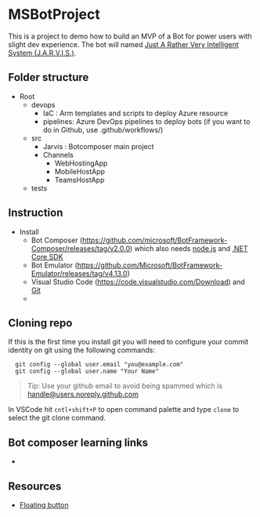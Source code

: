 # MSBotProject

This is a project to demo how to build an MVP of a Bot for power users with slight dev experience. The bot will named [Just A Rather Very Intelligent System (J.A.R.V.I.S.)](https://ironman.fandom.com/wiki/J.A.R.V.I.S.).

## Folder structure

- Root
  - devops
    - IaC : Arm templates and scripts to deploy Azure resource
    - pipelines: Azure DevOps pipelines to deploy bots (if you want to do in Github, use .github/workflows/)
  - src  
    - Jarvis : Botcomposer main project
    - Channels
      - WebHostingApp
      - MobileHostApp
      - TeamsHostApp
  - tests

## Instruction

- Install
  - Bot Composer (https://github.com/microsoft/BotFramework-Composer/releases/tag/v2.0.0) which also needs [node.js](https://nodejs.org/en/download/) and [.NET Core SDK](https://dotnet.microsoft.com/download/dotnet/3.1)
  - Bot Emulator (https://github.com/Microsoft/BotFramework-Emulator/releases/tag/v4.13.0)
  - Visual Studio Code (https://code.visualstudio.com/Download) and [Git](https://git-scm.com/)
  -  

## Cloning repo

If this is the first time you install git you will need to configure your commit identity on git using the following commands:
```dotnetcli
  git config --global user.email "you@example.com"
  git config --global user.name "Your Name"
```

> Tip: Use your github email to avoid being spammed which is handle@users.noreply.github.com

In VSCode hit `cntl+shift+P` to open command palette and type `clone` to select the git clone command.

## Bot composer learning links

- 

## Resources
- [Floating button](https://github.com/n01d/BotFramework-FloatingWebChat/blob/master/index.html)
